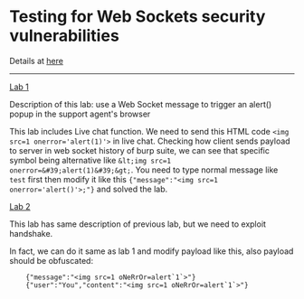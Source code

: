 # Testing for Web Sockets security vulnerabilities

Details at [here](https://portswigger.net/web-security/websockets)

---

[Lab 1](https://portswigger.net/web-security/websockets/lab-manipulating-messages-to-exploit-vulnerabilities)

Description of this lab: use a Web Socket message to trigger an alert() popup in the support agent's browser

This lab includes Live chat function. We need to send this HTML code `<img src=1 onerror='alert(1)'>` in live chat. Checking how client sends payload to server in web socket history of burp suite, we can see that specific symbol being alternative like `&lt;img src=1 onerror=&#39;alert(1)&#39;&gt;`. You need to type normal message like `test` first then modify it like this `{"message":"<img src=1 onerror='alert()'>;"}` and solved the lab.

[Lab 2](https://portswigger.net/web-security/websockets/lab-manipulating-handshake-to-exploit-vulnerabilities)

This lab has same description of previous lab, but we need to exploit handshake. 

In fact, we can do it same as lab 1 and modify payload like this, also payload should be obfuscated:

```
    {"message":"<img src=1 oNeRrOr=alert`1`>"}
    {"user":"You","content":"<img src=1 oNeRrOr=alert`1`>"}
``` 



